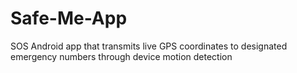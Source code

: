 # Safe-Me-App
 SOS Android app that transmits live GPS coordinates to designated emergency  numbers through device motion detection
